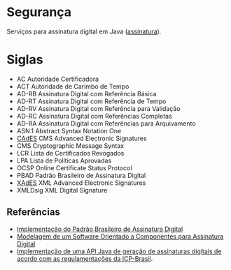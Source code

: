 # Segurança

Serviços para assinatura digital em Java ([assinatura](assinatura)).

# Siglas

- AC Autoridade Certificadora
- ACT Autoridade de Carimbo de Tempo
- AD-RB Assinatura Digital com Referência Básica
- AD-RT Assinatura Digital com Referência de Tempo
- AD-RV Assinatura Digital com Referência para Validação
- AD-RC Assinatura Digital com Referências Completas
- AD-RA Assinatura Digital com Referências para Arquivamento
- ASN.1 Abstract Syntax Notation One
- [CAdES](https://datatracker.ietf.org/doc/html/rfc5126.html) CMS Advanced Electronic Signatures
- CMS Cryptographic Message Syntax
- LCR Lista de Certificados Revogados
- LPA Lista de Políticas Aprovadas
- OCSP Online Certificate Status Protocol
- PBAD Padrão Brasileiro de Assinatura Digital
- [XAdES](https://www.w3.org/TR/XAdES/) XML Advanced Electronic Signatures
- XMLDsig XML Digital Signature

## Referências

- [Implementação do Padrão Brasileiro de Assinatura Digital](https://repositorio.ufsc.br/handle/123456789/184587)
- [Modelagem de um Software Orientado a Componentes para Assinatura Digital](https://repositorio.ufsc.br/handle/123456789/184160)
- [Implementação de uma API Java de geração de assinaturas digitais de acordo com as regulamentações da ICP-Brasil](https://aberto.univem.edu.br/bitstream/handle/11077/863/Monografia.pdf;sequence=1).

